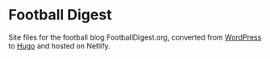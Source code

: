 # Football Digest

Site files for the football blog FootballDigest.org, converted from [WordPress]("https://wordpress.org") to [Hugo]("https://gohugo.io") and hosted on Netlify.
